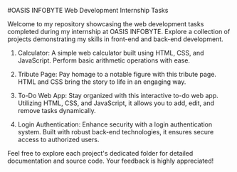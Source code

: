 #OASIS INFOBYTE Web Development Internship Tasks

Welcome to my repository showcasing the web development tasks completed during my internship at OASIS INFOBYTE. Explore a collection of projects demonstrating my skills in front-end and back-end development.

1. Calculator: A simple web calculator built using HTML, CSS, and JavaScript. Perform basic arithmetic operations with ease.

2. Tribute Page: Pay homage to a notable figure with this tribute page. HTML and CSS bring the story to life in an engaging way.

3. To-Do Web App: Stay organized with this interactive to-do web app. Utilizing HTML, CSS, and JavaScript, it allows you to add, edit, and remove tasks dynamically.

4. Login Authentication: Enhance security with a login authentication system. Built with robust back-end technologies, it ensures secure access to authorized users.

Feel free to explore each project's dedicated folder for detailed documentation and source code. Your feedback is highly appreciated!



